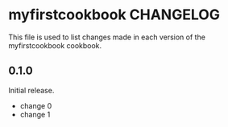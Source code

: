 # myfirstcookbook CHANGELOG

This file is used to list changes made in each version of the myfirstcookbook cookbook.

## 0.1.0

Initial release.

- change 0
- change 1

